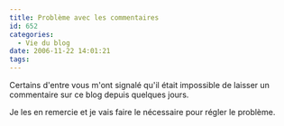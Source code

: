 ```yaml
---
title: Problème avec les commentaires
id: 652
categories:
  - Vie du blog
date: 2006-11-22 14:01:21
tags:
---
```


Certains d'entre vous m'ont signalé qu'il était impossible de laisser un commentaire sur ce blog depuis quelques jours.

Je les en remercie et je vais faire le nécessaire pour régler le problème.